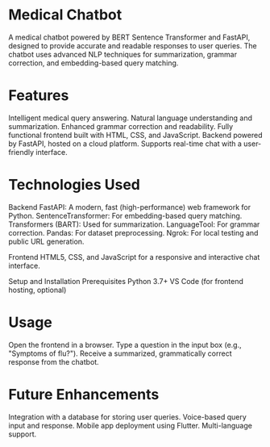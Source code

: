 # Medical Chatbot
A medical chatbot powered by BERT Sentence Transformer and FastAPI, designed to provide accurate and readable responses to user queries. The chatbot uses advanced NLP techniques for summarization, grammar correction, and embedding-based query matching.

# Features
Intelligent medical query answering.
Natural language understanding and summarization.
Enhanced grammar correction and readability.
Fully functional frontend built with HTML, CSS, and JavaScript.
Backend powered by FastAPI, hosted on a cloud platform.
Supports real-time chat with a user-friendly interface.

# Technologies Used

Backend
FastAPI: A modern, fast (high-performance) web framework for Python.
SentenceTransformer: For embedding-based query matching.
Transformers (BART): Used for summarization.
LanguageTool: For grammar correction.
Pandas: For dataset preprocessing.
Ngrok: For local testing and public URL generation.

Frontend
HTML5, CSS, and JavaScript for a responsive and interactive chat interface.

Setup and Installation
Prerequisites
Python 3.7+
VS Code (for frontend hosting, optional)

# Usage
Open the frontend in a browser.
Type a question in the input box (e.g., "Symptoms of flu?").
Receive a summarized, grammatically correct response from the chatbot.

# Future Enhancements
Integration with a database for storing user queries.
Voice-based query input and response.
Mobile app deployment using Flutter.
Multi-language support.

